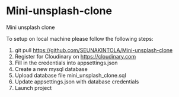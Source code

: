 # Mini-unsplash-clone
Mini unsplash clone

To setup on local machine please follow the following steps:

1. git pull https://github.com/SEUNAKINTOLA/Mini-unsplash-clone
2. Register for Cloudinary on https://cloudinary.com
3. Fill in the credentials into appsettings.json
4. Create a new mysql database
5. Upload database file mini_unsplash_clone.sql 
6. Update appsettings.json with database credentials
7. Launch project 
